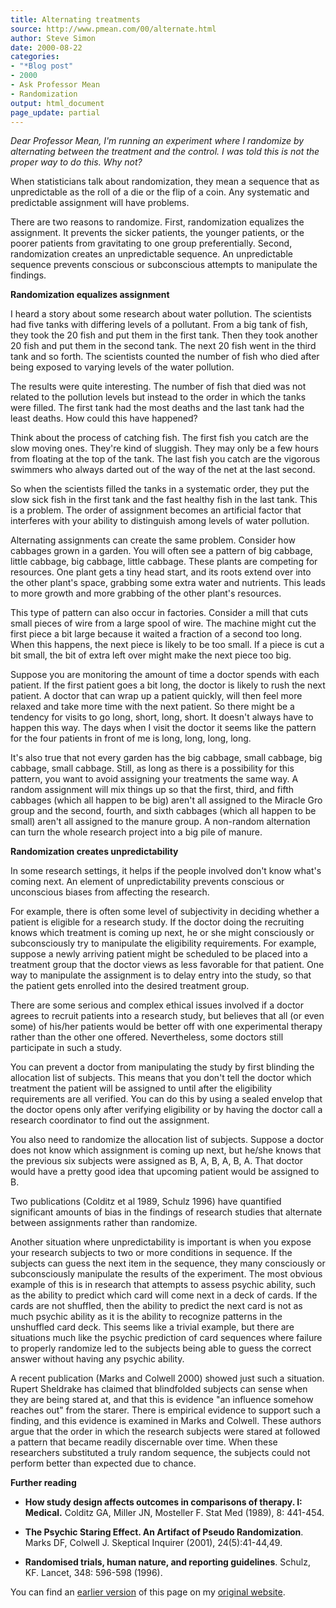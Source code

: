 ```yaml
---
title: Alternating treatments
source: http://www.pmean.com/00/alternate.html
author: Steve Simon
date: 2000-08-22
categories:
- "*Blog post"
- 2000
- Ask Professor Mean
- Randomization
output: html_document
page_update: partial
---
```

*Dear Professor Mean, I'm running an experiment where I randomize by alternating between the treatment and the control. I was told this is not the proper way to do this. Why not?*

When statisticians talk about randomization, they mean a sequence that as unpredictable as the roll of a die or the flip of a coin. Any systematic and predictable assignment will have problems.

There are two reasons to randomize. First, randomization equalizes the assignment. It prevents the sicker patients, the younger patients, or the poorer patients from gravitating to one group preferentially. Second, randomization creates an unpredictable sequence. An unpredictable sequence prevents conscious or subconscious attempts to manipulate the findings.

**Randomization equalizes assignment**

I heard a story about some research about water pollution. The scientists had five tanks with differing levels of a pollutant. From a big tank of fish, they took the 20 fish and put them in the first tank. Then they took another 20 fish and put them in the second tank. The next 20 fish went in the third tank and so forth. The scientists counted the number of fish who died after being exposed to varying levels of the water pollution.

The results were quite interesting. The number of fish that died was not related to the pollution levels but instead to the order in which the tanks were filled. The first tank had the most deaths and the last tank had the least deaths. How could this have happened?

Think about the process of catching fish. The first fish you catch are the slow moving ones. They're kind of sluggish. They may only be a few hours from floating at the top of the tank. The last fish you catch are the vigorous swimmers who always darted out of the way of the net at the last second.

So when the scientists filled the tanks in a systematic order, they put the slow sick fish in the first tank and the fast healthy fish in the last tank. This is a problem. The order of assignment becomes an artificial factor that interferes with your ability to distinguish among levels of water pollution.

Alternating assignments can create the same problem. Consider how cabbages grown in a garden. You will often see a pattern of big cabbage, little cabbage, big cabbage, little cabbage. These plants are competing for resources. One plant gets a tiny head start, and its roots extend over into the other plant's space, grabbing some extra water and nutrients. This leads to more growth and more grabbing of the other plant's resources.

This type of pattern can also occur in factories. Consider a mill that cuts small pieces of wire from a large spool of wire. The machine might cut the first piece a bit large because it waited a fraction of a second too long. When this happens, the next piece is likely to be too small. If a piece is cut a bit small, the bit of extra left over might make the next piece too big.

Suppose you are monitoring the amount of time a doctor spends with each patient. If the first patient goes a bit long, the doctor is likely to rush the next patient. A doctor that can wrap up a patient quickly, will then feel more relaxed and take more time with the next patient. So there might be a tendency for visits to go long, short, long, short. It doesn't always have to happen this way. The days when I visit the doctor it seems like the pattern for the four patients in front of me is long, long, long, long.

It's also true that not every garden has the big cabbage, small cabbage, big cabbage, small cabbage. Still, as long as there is a possibility for this pattern, you want to avoid assigning your treatments the same way. A random assignment will mix things up so that the first, third, and fifth cabbages (which all happen to be big) aren't all assigned to the Miracle Gro group and the second, fourth, and sixth cabbages (which all happen to be small) aren't all assigned to the manure group. A non-random alternation can turn the whole research project into a big pile of manure.

**Randomization creates unpredictability**

In some research settings, it helps if the people involved don't know what's coming next. An element of unpredictability prevents conscious or unconscious biases from affecting the research.

For example, there is often some level of subjectivity in deciding whether a patient is eligible for a research study. If the doctor doing the recruiting knows which treatment is coming up next, he or she might consciously or subconsciously try to manipulate the eligibility requirements. For example, suppose a newly arriving patient might be scheduled to be placed into a treatment group that the doctor views as less favorable for that patient. One way to manipulate the assignment is to delay entry into the study, so that the patient gets enrolled into the desired treatment group.

There are some serious and complex ethical issues involved if a doctor agrees to recruit patients into a research study, but believes that all (or even some) of his/her patients would be better off with one experimental therapy rather than the other one offered. Nevertheless, some doctors still participate in such a study.

You can prevent a doctor from manipulating the study by first blinding the allocation list of subjects. This means that you don't tell the doctor which treatment the patient will be assigned to until after the eligibility requirements are all verified. You can do this by using a sealed envelop that the doctor opens only after verifying eligibility or by having the doctor call a research coordinator to find out the assignment.

You also need to randomize the allocation list of subjects. Suppose a doctor does not know which assignment is coming up next, but he/she knows that the previous six subjects were assigned as B, A, B, A, B, A. That doctor would have a pretty good idea that upcoming patient would be assigned to B.

Two publications (Colditz et al 1989, Schulz 1996) have quantified significant amounts of bias in the findings of research studies that alternate between assignments rather than randomize.

Another situation where unpredictability is important is when you expose your research subjects to two or more conditions in sequence. If the subjects can guess the next item in the sequence, they many consciously or subconsciously manipulate the results of the experiment. The most obvious example of this is in research that attempts to assess psychic ability, such as the ability to predict which card will come next in a deck of cards. If the cards are not shuffled, then the ability to predict the next card is not as much psychic ability as it is the ability to recognize patterns in the unshuffled card deck. This seems like a trivial example, but there are situations much like the psychic prediction of card sequences where failure to properly randomize led to the subjects being able to guess the correct answer without having any psychic ability.

A recent publication (Marks and Colwell 2000) showed just such a situation. Rupert Sheldrake has claimed that blindfolded subjects can sense when they are being stared at, and that this is evidence "an influence somehow reaches out" from the starer. There is empirical evidence to support such a finding, and this evidence is examined in Marks and Colwell. These authors argue that the order in which the research subjects were stared at followed a pattern that became readily discernable over time. When these researchers substituted a truly random sequence, the subjects could not perform better than expected due to chance.

**Further reading**

+ **How study design affects outcomes in comparisons of therapy. I: Medical.** Colditz GA, Miller JN, Mosteller F. Stat Med (1989), 8: 441-454.

+ **The Psychic Staring Effect. An Artifact of Pseudo Randomization**. Marks DF, Colwell J. Skeptical Inquirer (2001), 24(5):41-44,49.
	
+ **Randomised trials, human nature, and reporting guidelines**. Schulz, KF. Lancet, 348: 596-598 (1996).

You can find an [earlier version][sim1] of this page on my [original website][sim2].

[sim1]: http://www.pmean.com/00/alternate.html
[sim2]: http://www.pmean.com/original_site.html
